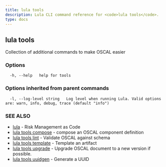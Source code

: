 ```yaml
---
title: lula tools
description: Lula CLI command reference for <code>lula tools</code>.
type: docs
---
```

## lula tools

Collection of additional commands to make OSCAL easier

### Options

```
  -h, --help   help for tools
```

### Options inherited from parent commands

```
  -l, --log-level string   Log level when running Lula. Valid options are: warn, info, debug, trace (default "info")
```

### SEE ALSO

* [lula](./lula.md)	 - Risk Management as Code
* [lula tools compose](./lula_tools_compose.md)	 - compose an OSCAL component definition
* [lula tools lint](./lula_tools_lint.md)	 - Validate OSCAL against schema
* [lula tools template](./lula_tools_template.md)	 - Template an artifact
* [lula tools upgrade](./lula_tools_upgrade.md)	 - Upgrade OSCAL document to a new version if possible.
* [lula tools uuidgen](./lula_tools_uuidgen.md)	 - Generate a UUID


